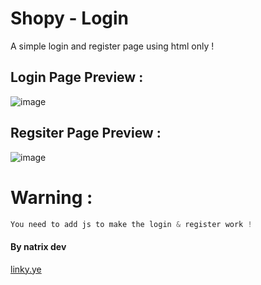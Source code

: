 # Shopy - Login 
A simple login and register page using html only !

## Login Page Preview :
![image](https://user-images.githubusercontent.com/88579983/151616837-5ce2528f-ad48-4120-8a71-e3eeb8c8eda1.png)


## Regsiter Page Preview :
![image](https://user-images.githubusercontent.com/88579983/151616903-4e083a96-dbe6-4fc1-825d-604845499b70.png)





# Warning :
```py
You need to add js to make the login & register work !
```

#### By natrix dev
[linky.ye](github.com/natridev)
